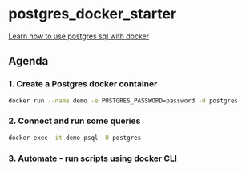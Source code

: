 # postgres_docker_starter

[Learn how to use postgres sql with docker](https://www.youtube.com/watch?v=A8dErdDMqb0)

## Agenda

### 1. Create a Postgres docker container
```bash
docker run --name demo -e POSTGRES_PASSWORD=password -d postgres
```

### 2. Connect and run some queries
```bash
docker exec -it demo psql -U postgres
```
### 3. Automate - run scripts using docker CLI
